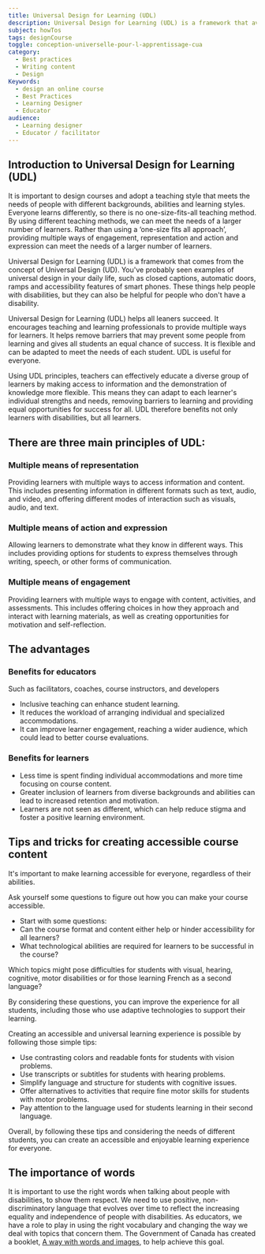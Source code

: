 ```yaml
---
title: Universal Design for Learning (UDL)
description: Universal Design for Learning (UDL) is a framework that avoids a ‘one-size fits all approach’ to learning materials. It encourages using multiple ways of engagement, representation and action and expression can meet the needs of a larger number of learners. Learn about the three main UDL principles, advantages, benefits and tips.
subject: howTos
tags: designCourse
toggle: conception-universelle-pour-l-apprentissage-cua
category:
  - Best practices
  - Writing content
  - Design
Keywords:
  - design an online course
  - Best Practices
  - Learning Designer
  - Educator
audience:
  - Learning designer
  - Educator / facilitator
---
```


## Introduction to Universal Design for Learning (UDL)

It is important to design courses and adopt a teaching style that meets the needs of people with different backgrounds, abilities and learning styles. Everyone learns differently, so there is no one-size-fits-all teaching method. By using different teaching methods, we can meet the needs of a larger number of learners. Rather than using a ‘one-size fits all approach’, providing multiple ways of engagement, representation and action and expression can meet the needs of a larger number of learners.

Universal Design for Learning (UDL) is a framework that comes from the concept of Universal Design (UD). You've probably seen examples of universal design in your daily life, such as closed captions, automatic doors, ramps and accessibility features of smart phones. These things help people with disabilities, but they can also be helpful for people who don't have a disability.

Universal Design for Learning (UDL) helps all leaners succeed. It encourages teaching and learning professionals to provide multiple ways for learners. It helps remove barriers that may prevent some people from learning and gives all students an equal chance of success. It is flexible and can be adapted to meet the needs of each student. UDL is useful for everyone.

Using UDL principles, teachers can effectively educate a diverse group of learners by making access to information and the demonstration of knowledge more flexible. This means they can adapt to each learner's individual strengths and needs, removing barriers to learning and providing equal opportunities for success for all. UDL therefore benefits not only learners with disabilities, but all learners.

## There are three main principles of UDL:

### Multiple means of representation

Providing learners with multiple ways to access information and content. This includes presenting information in different formats such as text, audio, and video, and offering different modes of interaction such as visuals, audio, and text.

### Multiple means of action and expression

Allowing learners to demonstrate what they know in different ways. This includes providing options for students to express themselves through writing, speech, or other forms of communication.

### Multiple means of engagement

Providing learners with multiple ways to engage with content, activities, and assessments. This includes offering choices in how they approach and interact with learning materials, as well as creating opportunities for motivation and self-reflection.

## The advantages

### Benefits for educators

Such as facilitators, coaches, course instructors, and developers

- Inclusive teaching can enhance student learning.
- It reduces the workload of arranging individual and specialized accommodations.
- It can improve learner engagement, reaching a wider audience, which could lead to better course evaluations.

### Benefits for learners

- Less time is spent finding individual accommodations and more time focusing on course content.
- Greater inclusion of learners from diverse backgrounds and abilities can lead to increased retention and motivation.
- Learners are not seen as different, which can help reduce stigma and foster a positive learning environment.

## Tips and tricks for creating accessible course content

It's important to make learning accessible for everyone, regardless of their abilities.

Ask yourself some questions to figure out how you can make your course accessible.

- Start with some questions:
- Can the course format and content either help or hinder accessibility for all learners?
- What technological abilities are required for learners to be successful in the course?

Which topics might pose difficulties for students with visual, hearing, cognitive, motor disabilities or for those learning French as a second language?

By considering these questions, you can improve the experience for all students, including those who use adaptive technologies to support their learning.

Creating an accessible and universal learning experience is possible by following those simple tips:

- Use contrasting colors and readable fonts for students with vision problems.
- Use transcripts or subtitles for students with hearing problems.
- Simplify language and structure for students with cognitive issues.
- Offer alternatives to activities that require fine motor skills for students with motor problems.
- Pay attention to the language used for students learning in their second language.

Overall, by following these tips and considering the needs of different students, you can create an accessible and enjoyable learning experience for everyone.

## The importance of words

It is important to use the right words when talking about people with disabilities, to show them respect. We need to use positive, non-discriminatory language that evolves over time to reflect the increasing equality and independence of people with disabilities. As educators, we have a role to play in using the right vocabulary and changing the way we deal with topics that concern them. The Government of Canada has created a booklet, [A way with words and images](https://www.canada.ca/en/employment-social-development/programs/disability/arc/words-images.html), to help achieve this goal.
